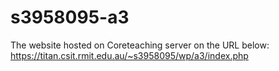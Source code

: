 # s3958095-a3
The website hosted on Coreteaching server on the URL below: 
https://titan.csit.rmit.edu.au/~s3958095/wp/a3/index.php
